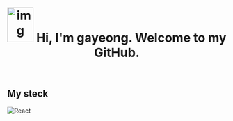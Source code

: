 <h1 align="center"><img  src="http://www.fashionbiz.co.kr/images/TN/AR/6-%ED%8A%B8%EC%9C%84%ED%8B%B03.JPG" alt="img" style="height: 80px; width: 60px;"/> Hi, I'm gayeong. Welcome to my GitHub.</h1>

<br/>
<h2>My steck</h2>
<img alt="React" src="https://img.shields.io/badge/-React-45b8d8?style=flat-square&logo=react&logoColor=white" />
<br/>


